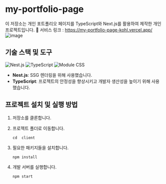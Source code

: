 # **my-portfolio-page**

이 저장소는 개인 포트폴리오 페이지를 TypeScript와 Next.js를 활용하여 제작한 개인 프로젝트입니다.
🔗 서비스 링크 : https://my-portfolio-page-kohl.vercel.app/
![image](https://github.com/a-honey/my-portfolio-page/assets/75254185/9d7cbfe4-8c26-4922-b8d0-c6534a0af085)


## **기술 스택 및 도구**
![Nest.js](https://img.shields.io/badge/-Nest.js-E0234E?style=for-the-badge&logo=nestjs&logoColor=ffffff)
![TypeScript](https://img.shields.io/badge/-TypeScript-3178C6?style=for-the-badge&logo=typescript&logoColor=ffffff)
![Module CSS](https://img.shields.io/badge/-Module_CSS-1572B6?style=for-the-badge&logo=css3&logoColor=ffffff)

- **Nest.js**: SSG 렌더링을 위해 사용했습니다.
- **TypeScript**: 프로젝트의 안정성을 향상시키고 개발자 생산성을 높이기 위해 사용했습니다.

## 프로젝트 설치 및 실행 방법
1. 저장소를 클론합니다.
2. 프로젝트 폴더로 이동합니다.
   ```shell
   cd  client
   ```
3. 필요한 패키지들을 설치합니다.
   ```shell
   npm install
   ```
4. 개발 서버를 실행합니다.

   ```
   npm start
   ```
